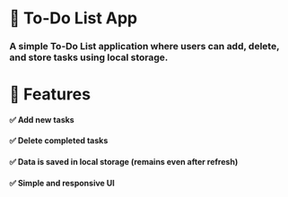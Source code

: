 # 📌 To-Do List App

### A simple To-Do List application where users can add, delete, and store tasks using local storage.

# 🚀 Features

#### ✅ Add new tasks

#### ✅ Delete completed tasks

#### ✅ Data is saved in local storage (remains even after refresh)

#### ✅ Simple and responsive UI

